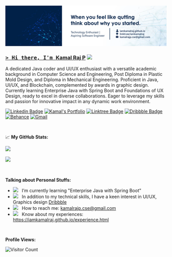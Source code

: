 <a href="https://www.linkedin.com/in/iamkamalraj">![Kamal Raj](https://github.com/iamkamalraj/iamkamalraj/blob/c596718ebbcb59e2f3ee3198e3344a651099d77c/LatestBanner.webp) 

### <samp>&gt; Hi there, I'm <a href="https://iamkamalraj.github.io/" target="_blank">Kamal Raj P</a> <img src="https://media.giphy.com/media/hvRJCLFzcasrR4ia7z/giphy.gif" width="25"> </samp>
A dedicated Java coder and UI/UX enthusiast with a versatile academic background in Computer Science and Engineering, Post Diploma in  Plastic Mold Design, and Diploma in Mechanical Engineering. Proficient in Java, UI/UX, and Blockchain, complemented by awards in graphic design. Currently learning Enterprise Java with Spring Boot and Foundations of UX Design, ready to excel in diverse collaborations. Eager to leverage my skills and passion for innovative impact in any dynamic work environment.

[![Linkedin Badge](https://img.shields.io/badge/-LinkedIn-0e76a8?style=for-square&logo=Linkedin&logoColor=white)](https://www.linkedin.com/in/iamkamalraj/)
[![Kamal's Portfolio](https://custom-icon-badges.demolab.com/badge/Kamal's_Portfolio-grey.svg?logo=kamalrajp)](https://iamkamalraj.github.io/)
[![Linktree Badge](https://img.shields.io/badge/-Linktree-4d6d17?style=for-square&logo=Linktree&logoColor=white)](https://linktr.ee/iamkamalraj)
[![Dribbble Badge](https://img.shields.io/badge/-dribbble-fe3885?style=for-square&logo=dribbble&logoColor=white)](https://dribbble.com/iamkamalraj)
[![Behance](https://img.shields.io/badge/Behance-053eff?for-square&logo=Behance&logoColor=white)](https://www.behance.net/iamkamalraj)
[![Gmail](https://img.shields.io/badge/Gmail-c71610?for-square&logo=Gmail&logoColor=white)](mailto:kamalrajp.cse@gmail.com)




</br>

📈 **My GitHub Stats:**

![](https://github-readme-streak-stats.herokuapp.com/?user=iamkamalraj&theme=dark&hide_border=false)

![](https://github-profile-trophy.vercel.app/?username=iamkamalraj&theme=onestar&no-frame=false&no-bg=true&margin-w=4)

</br> 

**Talking about Personal Stuffs:**


- <img src="https://github.com/Gapur/Gapur/blob/main/assets/lightning.gif?raw=true" width="21" />&nbsp;&nbsp; I’m currently learning "Enterprise Java with Spring Boot"
- <img src="https://github.com/Gapur/Gapur/blob/main/assets/laptop.gif?raw=true" width="21" />&nbsp;&nbsp; In addition to my technical skills, I have a keen interest in UI/UX,  Graphics design [Dribbble](https://dribbble.com/iamkamalraj)
- <img src="https://github.com/Gapur/Gapur/blob/main/assets/letterbox.gif?raw=true" width="21" />&nbsp;&nbsp; How to reach me: kamalrajp.cse@gmail.com
- <img src="https://github.com/Gapur/Gapur/blob/main/assets/developer.gif?raw=true" width="21" />&nbsp;&nbsp; Know about my experiences: https://iamkamalraj.github.io/experience.html



</br>

**Profile Views:**


![Visitor Count](https://profile-counter.glitch.me/{iamkamalraj}/count.svg)

<!--END_SECTION:waka-->





